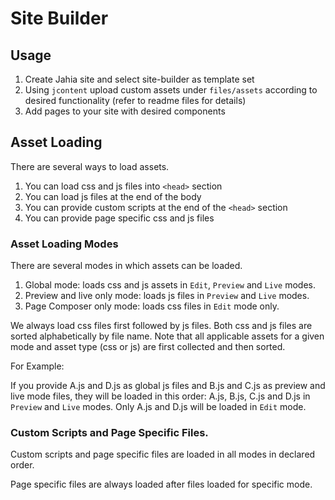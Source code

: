 # Site Builder

## Usage

1. Create Jahia site and select site-builder as template set
2. Using `jcontent` upload custom assets under `files/assets` according to desired functionality (refer to readme files for details)
3. Add pages to your site with desired components

## Asset Loading

There are several ways to load assets.

1. You can load css and js files into `<head>` section
2. You can load js files at the end of the body
3. You can provide custom scripts at the end of the `<head>` section
4. You can provide page specific css and js files

### Asset Loading Modes

There are several modes in which assets can be loaded.

1. Global mode: loads css and js assets in `Edit`, `Preview` and `Live` modes.
2. Preview and live only mode: loads js files in `Preview` and `Live` modes.
3. Page Composer only mode: loads css files in `Edit` mode only.

We always load css files first followed by js files. Both css and js files are sorted alphabetically by file name. Note 
that all applicable assets for a given mode and asset type (css or js) are first collected and then sorted.

For Example:

If you provide A.js and D.js as global js files and B.js and C.js as preview and live mode files, they will be loaded in 
this order: A.js, B.js, C.js and D.js in `Preview` and `Live` modes. Only A.js and D.js will be loaded in `Edit` mode.  

### Custom Scripts and Page Specific Files.

Custom scripts and page specific files are loaded in all modes in declared order.

Page specific files are always loaded after files loaded for specific mode. 
